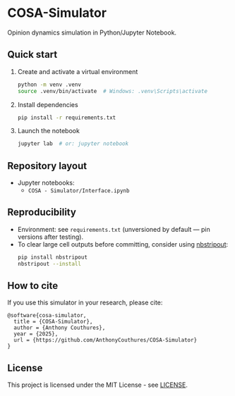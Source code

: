 # COSA-Simulator

Opinion dynamics simulation in Python/Jupyter Notebook.

## Quick start

1. Create and activate a virtual environment
   ```bash
   python -m venv .venv
   source .venv/bin/activate  # Windows: .venv\Scripts\activate
   ```

2. Install dependencies
   ```bash
   pip install -r requirements.txt
   ```

3. Launch the notebook
   ```bash
   jupyter lab  # or: jupyter notebook
   ```

## Repository layout

- Jupyter notebooks:
  - `COSA - Simulator/Interface.ipynb`

## Reproducibility

- Environment: see `requirements.txt` (unversioned by default — pin versions after testing).
- To clear large cell outputs before committing, consider using [nbstripout](https://github.com/kynan/nbstripout):
  ```bash
  pip install nbstripout
  nbstripout --install
  ```

## How to cite

If you use this simulator in your research, please cite:
```text
@software{cosa-simulator,
  title = {COSA-Simulator},
  author = {Anthony Couthures},
  year = {2025},
  url = {https://github.com/AnthonyCouthures/COSA-Simulator}
}
```

## License

This project is licensed under the MIT License - see [LICENSE](LICENSE).
